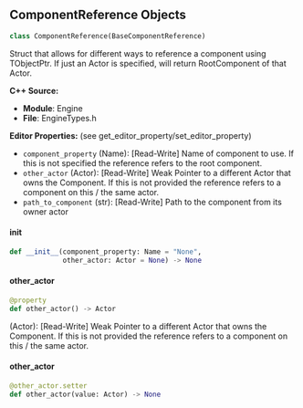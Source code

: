 ## ComponentReference Objects

```python
class ComponentReference(BaseComponentReference)
```

Struct that allows for different ways to reference a component using TObjectPtr.
If just an Actor is specified, will return RootComponent of that Actor.

**C++ Source:**

- **Module**: Engine
- **File**: EngineTypes.h

**Editor Properties:** (see get_editor_property/set_editor_property)

- ``component_property`` (Name):  [Read-Write] Name of component to use. If this is not specified the reference refers to the root component.
- ``other_actor`` (Actor):  [Read-Write] Weak Pointer to a different Actor that owns the Component.
  If this is not provided the reference refers to a component on this / the same actor.
- ``path_to_component`` (str):  [Read-Write] Path to the component from its owner actor

<a id="unreal.ComponentReference.__init__"></a>

#### __init__

```python
def __init__(component_property: Name = "None",
             other_actor: Actor = None) -> None
```

<a id="unreal.ComponentReference.other_actor"></a>

#### other_actor

```python
@property
def other_actor() -> Actor
```

(Actor):  [Read-Write] Weak Pointer to a different Actor that owns the Component.
If this is not provided the reference refers to a component on this / the same actor.

<a id="unreal.ComponentReference.other_actor"></a>

#### other_actor

```python
@other_actor.setter
def other_actor(value: Actor) -> None
```

<a id="unreal.LatentActionInfo"></a>